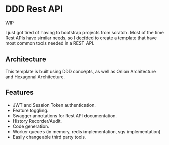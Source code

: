 # DDD Rest API

WIP

I just got tired of having to bootstrap projects from scratch. Most of the time Rest APIs have similar needs, so I decided to create a template that have most common tools needed in a REST API.

## Architecture

This template is built using DDD concepts, as well as Onion Architecture and Hexagonal Architecture.

## Features

- JWT and Session Token authentication.
- Feature toggling.
- Swagger annotations for Rest API documentation.
- History Recorder/Audit.
- Code generation.
- Worker queues (in memory, redis implementation, sqs implementation)
- Easily changeable third party tools.
